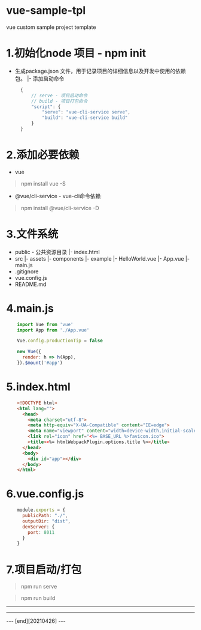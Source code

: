 # vue-sample-tpl
vue custom sample project template

# 1.初始化node 项目 - npm init

- 生成package.json 文件，用于记录项目的详细信息以及开发中使用的依赖包。
  |- 添加启动命令
  ```javascript
	{
		// serve - 项目启动命令
		// build - 项目打包命令
		"script": {
			"serve": "vue-cli-service serve",
			"build": "vue-cli-service build"
		}
	}
  ```


# 2.添加必要依赖

- vue

> npm install vue -S

- @vue/cli-service - vue-cli命令依赖

> npm install @vue/cli-service -D



# 3.文件系统

- public - 公共资源目录
	|- index.html
- src
	|- assets
	|- components
		|- example
			|- HelloWorld.vue
	|- App.vue
	|- main.js
- .gitignore
- vue.config.js
- README.md


# 4.main.js
```javascript
	import Vue from 'vue'
	import App from './App.vue'

	Vue.config.productionTip = false

	new Vue({
	  render: h => h(App),
	}).$mount('#app')
```


# 5.index.html
```html
	<!DOCTYPE html>
	<html lang="">
	  <head>
	    <meta charset="utf-8">
	    <meta http-equiv="X-UA-Compatible" content="IE=edge">
	    <meta name="viewport" content="width=device-width,initial-scale=1.0">
	    <link rel="icon" href="<%= BASE_URL %>favicon.ico">
	    <title><%= htmlWebpackPlugin.options.title %></title>
	  </head>
	  <body>
	    <div id="app"></div>
	  </body>
	</html>
```


# 6.vue.config.js
```javascript
	module.exports = {
	  publicPath: "./",
	  outputDir: "dist",
	  devServer: {
	    port: 8011
	  }
	}
```


# 7.项目启动/打包

> npm run serve

> npm run build


---
---
--- [end][20210426] ---
